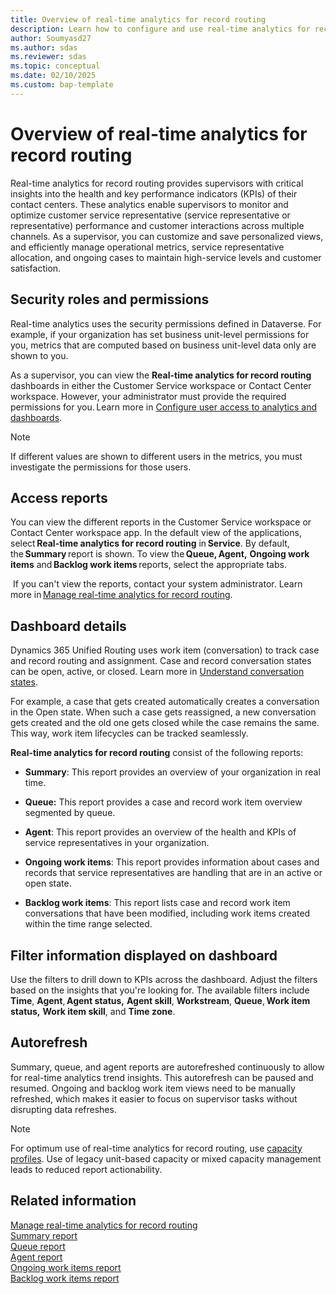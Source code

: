 ```yaml
---
title: Overview of real-time analytics for record routing
description: Learn how to configure and use real-time analytics for record routing to enhance agent performance and customer support.
author: Soumyasd27
ms.author: sdas
ms.reviewer: sdas
ms.topic: conceptual
ms.date: 02/10/2025
ms.custom: bap-template
---
```


# Overview of real-time analytics for record routing

Real-time analytics for record routing provides supervisors with critical insights into the health and key performance indicators (KPIs) of their contact centers. These analytics enable supervisors to monitor and optimize customer service representative (service representative or representative) performance and customer interactions across multiple channels. As a supervisor, you can customize and save personalized views, and efficiently manage operational metrics, service representative allocation, and ongoing cases to maintain high-service levels and customer satisfaction.

## Security roles and permissions

Real-time analytics uses the security permissions defined in Dataverse. For example, if your organization has set business unit-level permissions for you, metrics that are computed based on business unit-level data only are shown to you.

As a supervisor, you can view the **Real-time analytics for record routing** dashboards in either the Customer Service workspace or Contact Center workspace. However, your administrator must provide the required permissions for you. Learn more in [Configure user access to analytics and dashboards](../administer/configure-customer-service-analytics-insights-csh.md#configure-user-access-to-analytics-and-dashboards).

> [!NOTE]
> If different values are shown to different users in the metrics, you must investigate the permissions for those users.

## **Access reports** 

You can view the different reports in the Customer Service workspace or Contact Center workspace app. In the default view of the applications, select **Real-time analytics for record routing** in **Service**. By default, the **Summary** report is shown. To view the **Queue, Agent,** **Ongoing work items** and **Backlog work items** reports, select the
appropriate tabs. 

 If you can't view the reports, contact your system administrator. Learn more in [Manage real-time analytics for record routing](../administer/enable-record-routing.md#manage-real-time-analytics-for-record-routing). 

## Dashboard details 

Dynamics 365 Unified Routing uses work item (conversation) to track case and record routing and assignment. Case and record conversation states can be open, active, or closed. Learn more in [Understand conversation states](oc-conversation-state.md#understand-conversation-states). 

For example, a case that gets created automatically creates a conversation in the Open state. When such a case gets reassigned, a new conversation gets created and the old one gets closed while the case remains the same. This way, work item lifecycles can be tracked seamlessly. 

**Real-time analytics for record routing** consist of the following reports: 

- **Summary**: This report provides an overview of your organization in real time.

- **Queue:** This report provides a case and record work item overview segmented by queue.

- **Agent**: This report provides an overview of the health and KPIs of service representatives in your organization.

- **Ongoing work items**: This report provides information about cases and records that service representatives are handling that are in an active or open state.

- **Backlog work items**: This report lists case and record work item conversations that have been modified, including work items created within the time range selected.

## Filter information displayed on dashboard 

Use the filters to drill down to KPIs across the dashboard. Adjust the filters based on the insights that you're looking for. The available filters include **Time**, **Agent**, **Agent status,** **Agent skill**, **Workstream**, **Queue**, **Work item status,** **Work item skill**, and **Time zone**. 

## Autorefresh 

Summary, queue, and agent reports are autorefreshed continuously to allow for real-time analytics trend insights. This autorefresh can be paused and resumed. Ongoing and backlog work item views need to be manually refreshed, which makes it easier to focus on supervisor tasks without disrupting data refreshes. 

> [!NOTE]
> For optimum use of real-time analytics for record routing, use [capacity profiles](../administer/capacity-profiles.md#create-and-manage-capacity-profiles). Use of legacy unit-based capacity or mixed capacity management leads to reduced report actionability. 

## Related information

[Manage real-time analytics for record routing](../administer/enable-record-routing.md#manage-real-time-analytics-for-record-routing)  
[Summary report](../use/rr-summary.md#view-and-understand-real-time-analytics-for-the-summary-report)  
[Queue report](../use/rr-queue.md#view-and-understand-real-time-analytics-for-the-queue-report)  
[Agent report](rr-agent.md#view-and-understand-real-time-analytics-for-the-agent-report)  
[Ongoing work items report](../use/rr-ongoingworkitems.md#view-and-understand-real-time-analytics-for-the-ongoing-work-items-report)  
[Backlog work items report](../use/rr-backlogitems.md#view-and-understand-real-time-analytics-for-the-backlog-work-items-report)  